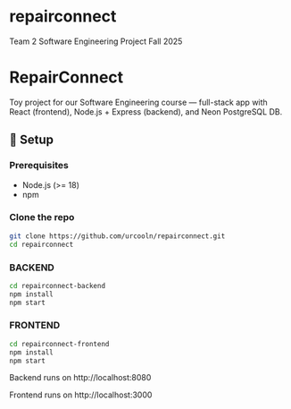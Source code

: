 # repairconnect
Team 2 Software Engineering Project Fall 2025 

# RepairConnect

Toy project for our Software Engineering course — full-stack app with React (frontend), Node.js + Express (backend), and Neon PostgreSQL DB.

## 🚀 Setup

### Prerequisites
- Node.js (>= 18)
- npm

### Clone the repo
```bash
git clone https://github.com/urcooln/repairconnect.git
cd repairconnect

```
### BACKEND
```bash
cd repairconnect-backend
npm install
npm start
```

### FRONTEND
```bash
cd repairconnect-frontend
npm install
npm start
```

Backend runs on http://localhost:8080

Frontend runs on http://localhost:3000


